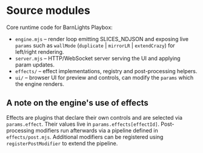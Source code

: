 # Source modules

Core runtime code for BarnLights Playbox:

- `engine.mjs` – render loop emitting SLICES_NDJSON and exposing live `params` such as `wallMode` (`duplicate` | `mirrorLR` | `extendCrazy`) for left/right rendering.
- `server.mjs` – HTTP/WebSocket server serving the UI and applying param updates.
- `effects/` – effect implementations, registry and post-processing helpers.
- `ui/` – browser UI for preview and controls, can modify the `params` which the engine renders.

## A note on the engine's use of effects

Effects are plugins that declare their own controls and are selected via `params.effect`.
Their values live in `params.effects[effectId]`.
Post-processing modifiers run afterwards via a pipeline defined in `effects/post.mjs`.
Additional modifiers can be registered using `registerPostModifier` to extend the pipeline.
